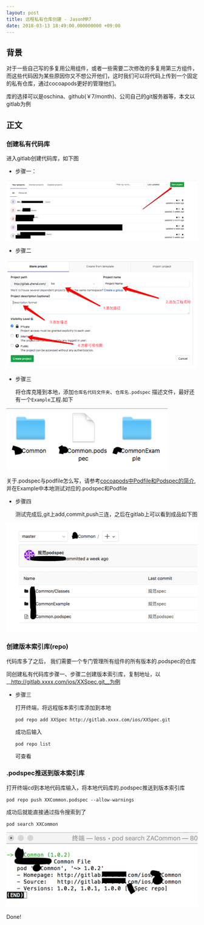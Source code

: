 ```yaml
---
layout: post
title: 远程私有仓库创建 - JasonMR7
date: 2018-03-13 18:49:00.000000000 +09:00
---
```


## 背景

对于一些自己写的多复用公用组件，或者一些需要二次修改的多复用第三方组件，而这些代码因为某些原因你又不想公开他们，这时我们可以将代码上传到一个固定的私有仓库，通过cocoapods更好的管理他们。

库的选择可以是oschina、github(￥7/month)、公司自己的git服务器等，本文以gitlab为例



## 正文

### 创建私有代码库

进入gitlab创建代码库，如下图

- 步骤一：

![alt](https://github.com/JasonMR7/JasonMR7.github.io/raw/master/assets/images/2018-03-13-远程私有仓库创建/远程私有仓库创建1.png)



- 步骤二

![alt](https://github.com/JasonMR7/JasonMR7.github.io/raw/master/assets/images/2018-03-13-远程私有仓库创建/远程私有仓库创建2.png)

- 步骤三

  将仓库克隆到本地，添加`仓库名代码文件夹`、`仓库名.podspec` 描述文件，最好还有一个`Example`工程.如下

![alt](https://github.com/JasonMR7/JasonMR7.github.io/raw/master/assets/images/2018-03-13-远程私有仓库创建/远程私有仓库创建3.png)

关于.podspec与podfile怎么写，请参考[cocoapods中Podfile和Podspec的简介](https://jasonmr7.github.io//2018/01/cocoapods中Podfile和Podspec的简介/),并在Example中本地测试对应的.podspec和Podfile

- 步骤四

  测试完成后,git上add,commit,push三连，之后在gitlab上可以看到成品如下图

![alt](https://github.com/JasonMR7/JasonMR7.github.io/raw/master/assets/images/2018-03-13-远程私有仓库创建/远程私有仓库创建4.png)

### 创建版本索引库(repo)

代码库多了之后， 我们需要一个专门管理所有组件的所有版本的.podspec的仓库

同创建私有代码库步骤一、步骤二创建版本索引库，复制地址，以__http://gitlab.xxxx.com/ios/XXSpec.git__为例

- 步骤三

  打开终端，将远程版本索引库添加到本地

  ```shell
  pod repo add XXSpec http://gitlab.xxxx.com/ios/XXSpec.git 
  ```

  成功后输入

  ```shell
  pod repo list
  ```

  可查看

### .podspec推送到版本索引库

打开终端cd到本地代码库输入，将本地代码库的.podspec推送到版本索引库

```shell
pod repo push XXCommon.podspec --allow-warnings
```

成功后就能直接通过指令搜索到了

```shell
pod search XXCommon
```

![alt](https://github.com/JasonMR7/JasonMR7.github.io/raw/master/assets/images/2018-03-13-远程私有仓库创建/远程私有仓库创建5.png)



Done!